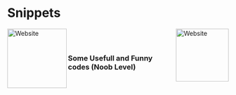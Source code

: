 # Snippets

[<img align="left" alt="Website" width="135px" src="https://www.python.org/static/community_logos/python-logo-inkscape.svg" />][website]
[<img align="right" alt="Website" width="120px" src="https://i.imgur.com/BOgY9ai.png" />][website]

<br />

<br />

### Some Usefull and Funny codes (Noob Level)

[website]: https://visi.tk/professor
